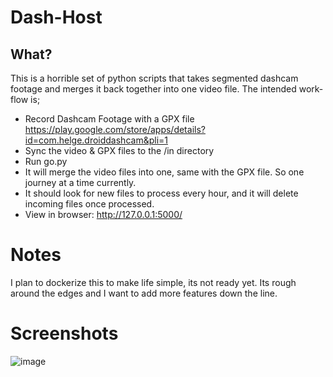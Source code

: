 # Dash-Host 

## What? 
This is a horrible set of python scripts that takes segmented dashcam footage and merges it back together into one video file. 
The intended work-flow is; 
- Record Dashcam Footage with a GPX file https://play.google.com/store/apps/details?id=com.helge.droiddashcam&pli=1
- Sync the video & GPX files to the /in directory
- Run go.py
- It will merge the video files into one, same with the GPX file. So one journey at a time currently.
- It should look for new files to process every hour, and it will delete incoming files once processed.
- View in browser: http://127.0.0.1:5000/

# Notes 
I plan to dockerize this to make life simple, its not ready yet. 
Its rough around the edges and I want to add more features down the line. 

# Screenshots
![image](https://github.com/OliPassey/dash-host/assets/7745805/6b0cbe8c-196f-484b-b7e9-3452bb41f3a1)
